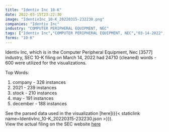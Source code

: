 ```yaml
---
title: "Identiv Inc 10-K"
date: 2022-03-15T23:22:30
image: "IdentivInc_10-K_20220315-232230.png"
companies: "Identiv Inc"
industry: "COMPUTER PERIPHERAL EQUIPMENT, NEC"
tags: ["Identiv Inc","COMPUTER PERIPHERAL EQUIPMENT, NEC","03-14-2022","10-K"]
forms: "10-K"
---
```

Identiv Inc, which is in the Computer Peripheral Equipment, Nec [3577] industry, SEC 10-K filing on March 14, 2022 had 24710 (cleaned) words - 600 were utilized for the visualizations.

Top Words:
1. company - 328 instances
2. 2021 - 239 instances
3. stock - 210 instances
4. may - 191 instances
5. december - 188 instances


See the parsed data used in the visualization [here]({{< staticlink name=IdentivInc_10-K_20220315-232230.json >}}).  
View the actual filing on the SEC website [here](https://www.sec.gov/Archives/edgar/data/1036044/0001564590-22-009897.txt)